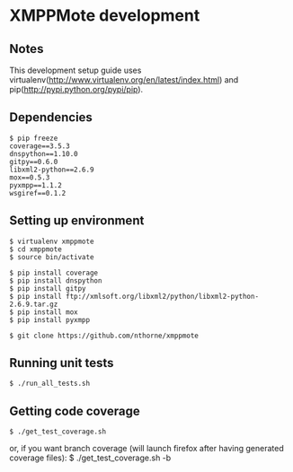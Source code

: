 XMPPMote development
====================

Notes
-----
This development setup guide uses virtualenv(http://www.virtualenv.org/en/latest/index.html)
and pip(http://pypi.python.org/pypi/pip).

Dependencies
------------
    $ pip freeze
    coverage==3.5.3
    dnspython==1.10.0
    gitpy==0.6.0
    libxml2-python==2.6.9
    mox==0.5.3
    pyxmpp==1.1.2
    wsgiref==0.1.2

Setting up environment
----------------------
    $ virtualenv xmppmote
    $ cd xmppmote
    $ source bin/activate

    $ pip install coverage
    $ pip install dnspython
    $ pip install gitpy
    $ pip install ftp://xmlsoft.org/libxml2/python/libxml2-python-2.6.9.tar.gz
    $ pip install mox
    $ pip install pyxmpp

    $ git clone https://github.com/nthorne/xmppmote

Running unit tests
------------------
    $ ./run_all_tests.sh

Getting code coverage
---------------------
    $ ./get_test_coverage.sh

or, if you want branch coverage (will launch firefox after having generated
coverage files):
    $ ./get_test_coverage.sh -b

